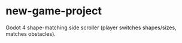 # new-game-project
Godot 4 shape-matching side scroller (player switches shapes/sizes, matches obstacles).
